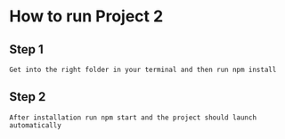 # How to run Project 2

## Step 1
    Get into the right folder in your terminal and then run npm install
## Step 2
    After installation run npm start and the project should launch automatically